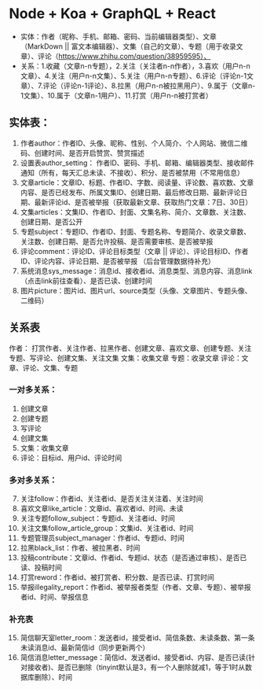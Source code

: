 # Node + Koa + GraphQL + React
- 实体：作者（昵称、手机、邮箱、密码、当前编辑器类型）、文章（MarkDown || 富文本编辑器）、文集（自己的文章）、专题（用于收录文章）、评论（https://www.zhihu.com/question/38959595）、
- 关系：1.收藏（文章n-n专题），2.关注（关注者n-n作者），3.喜欢（用户n-n文章）、4.关注（用户n-n文集）、5.关注（用户n-n专题）、6.评论（评论n-1文章）、7.评论（评论n-1评论）、8.拉黑（用户n-n被拉黑用户）、9.属于（文章n-1文集）、10.属于（文章n-1用户）、11.打赏（用户n-n被打赏者）
## 实体表：
1. 作者author：作者ID、头像、昵称、性别、个人简介、个人网站、微信二维码、创建时间、是否开启赞赏、赞赏描述
2. 设置表author_setting： 作者ID、密码、手机、邮箱、编辑器类型、接收邮件通知（所有，每天汇总未读、不接收）、积分、是否被禁用（不常用信息）
2. 文章article：文章ID、标题、作者ID、字数、阅读量、评论数、喜欢数、文章内容、是否已经发布、所属文集ID、创建日期、最后修改日期、最新评论日期、最新评论id、是否被举报（获取最新文章、获取热门文章：7日、30日）
3. 文集articles：文集ID、作者ID、封面、文集名称、简介、文章数、关注数、创建日期、是否公开
4. 专题subject：专题ID、作者ID、封面、专题名称、专题简介、收录文章数、关注数、创建日期、是否允许投稿、是否需要审核、是否被举报
5. 评论comment：评论ID、评论目标类型（文章 || 评论）、评论目标ID、作者ID、评论内容、评论日期、是否被举报
（后台管理数据待补充）
6. 系统消息sys_message：消息id、接收者id、消息类型、消息内容、消息link（点击link前往查看）、是否已读、创建时间
7. 图片picture：图片id、图片url、source类型（头像、文章图片、专题头像、二维码）
## 关系表
作者： 打赏作者、关注作者、拉黑作者、创建文章、喜欢文章、创建专题、关注专题、写评论、创建文集、关注文集
文集：收集文章
专题：收录文章
评论：文章、评论、文集、专题
### 一对多关系：
1. 创建文章
2. 创建专题
3. 写评论
4. 创建文集
5. 文集：收集文章
6. 评论：目标id、用户id、评论时间
### 多对多关系：
7. 关注follow：作者id、关注者id、是否关注关注着、关注时间
8. 喜欢文章like_article：文章id、喜欢者id、时间、未读
9. 关注专题follow_subject：专题id、关注者id、时间
10. 关注文集follow_article_group：文集id、关注者id、时间
11. 专题管理员subject_manager：作者id、专题id、时间
12. 拉黑black_list：作者、被拉黑者、时间
13. 投稿contribute：文章id、作者id、专题id、状态（是否通过审核）、是否已读、投稿时间
14. 打赏reword：作者id、被打赏者、积分数、是否已读、打赏时间
15. 举报illegality_report：作者id、被举报者类型（作者、文章、专题）、被举报者id、时间、举报信息
### 补充表
15. 简信聊天室letter_room：发送者id，接受者id、简信条数、未读条数、第一条未读消息id、最新简信id（同步更新两个）
16. 简信消息letter_message：简信id、发送者id、接受者id、内容、是否已读(针对接收者)、是否已删除（tinyint默认是3，有一个人删除就减1，等于1时从数据库删除）、时间









